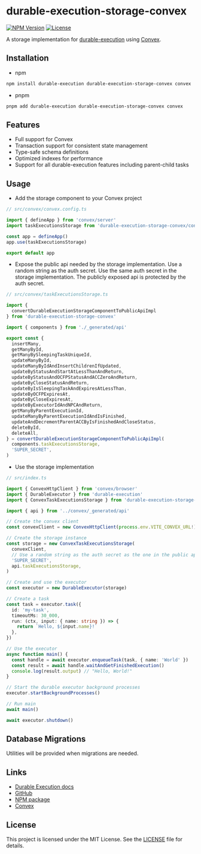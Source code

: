 # durable-execution-storage-convex

[![NPM Version](https://img.shields.io/npm/v/durable-execution-storage-convex)](https://www.npmjs.com/package/durable-execution-storage-convex)
[![License](https://img.shields.io/npm/l/durable-execution-storage-convex)](https://github.com/gpahal/durable-execution/blob/main/LICENSE)

A storage implementation for [durable-execution](https://github.com/gpahal/durable-execution) using
[Convex](https://www.convex.dev/).

## Installation

- npm

```bash
npm install durable-execution durable-execution-storage-convex convex
```

- pnpm

```bash
pnpm add durable-execution durable-execution-storage-convex convex
```

## Features

- Full support for Convex
- Transaction support for consistent state management
- Type-safe schema definitions
- Optimized indexes for performance
- Support for all durable-execution features including parent-child tasks

## Usage

- Add the storage component to your Convex project

```ts
// src/convex/convex.config.ts

import { defineApp } from 'convex/server'
import taskExecutionsStorage from 'durable-execution-storage-convex/convex.config'

const app = defineApp()
app.use(taskExecutionsStorage)

export default app
```

- Expose the public api needed by the storage implementation. Use a random string as the
  auth secret. Use the same auth secret in the storage implementation. The publicly exposed api is
  protected by the auth secret.

```ts
// src/convex/taskExecutionsStorage.ts

import {
  convertDurableExecutionStorageComponentToPublicApiImpl
} from 'durable-execution-storage-convex'

import { components } from './_generated/api'

export const {
  insertMany,
  getManyById,
  getManyBySleepingTaskUniqueId,
  updateManyById,
  updateManyByIdAndInsertChildrenIfUpdated,
  updateByStatusAndStartAtLessThanAndReturn,
  updateByStatusAndOCFPStatusAndACCZeroAndReturn,
  updateByCloseStatusAndReturn,
  updateByIsSleepingTaskAndExpiresAtLessThan,
  updateByOCFPExpiresAt,
  updateByCloseExpiresAt,
  updateByExecutorIdAndNPCAndReturn,
  getManyByParentExecutionId,
  updateManyByParentExecutionIdAndIsFinished,
  updateAndDecrementParentACCByIsFinishedAndCloseStatus,
  deleteById,
  deleteAll,
} = convertDurableExecutionStorageComponentToPublicApiImpl(
  components.taskExecutionsStorage,
  'SUPER_SECRET',
)
```

- Use the storage implementation

```ts
// src/index.ts

import { ConvexHttpClient } from 'convex/browser'
import { DurableExecutor } from 'durable-execution'
import { ConvexTaskExecutionsStorage } from 'durable-execution-storage-convex'

import { api } from '../convex/_generated/api'

// Create the convex client
const convexClient = new ConvexHttpClient(process.env.VITE_CONVEX_URL!)

// Create the storage instance
const storage = new ConvexTaskExecutionsStorage(
  convexClient,
  // Use a random string as the auth secret as the one in the public api
  'SUPER_SECRET',
  api.taskExecutionsStorage,
)

// Create and use the executor
const executor = new DurableExecutor(storage)

// Create a task
const task = executor.task({
  id: 'my-task',
  timeoutMs: 30_000,
  run: (ctx, input: { name: string }) => {
    return `Hello, ${input.name}!`
  },
})

// Use the executor
async function main() {
  const handle = await executor.enqueueTask(task, { name: 'World' })
  const result = await handle.waitAndGetFinishedExecution()
  console.log(result.output) // "Hello, World!"
}

// Start the durable executor background processes
executor.startBackgroundProcesses()

// Run main
await main()

await executor.shutdown()
```

## Database Migrations

Utilities will be provided when migrations are needed.

## Links

- [Durable Execution docs](https://gpahal.github.io/durable-execution)
- [GitHub](https://github.com/gpahal/durable-execution)
- [NPM package](https://www.npmjs.com/package/durable-execution-storage-convex)
- [Convex](https://www.convex.dev/)

## License

This project is licensed under the MIT License. See the
[LICENSE](https://github.com/gpahal/durable-execution/blob/main/LICENSE) file for details.
